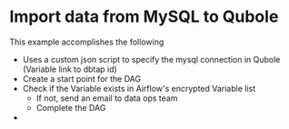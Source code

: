 # Import data from MySQL to Qubole

This example accomplishes the following
* Uses a custom json script to specify the mysql connection in Qubole (Variable link to dbtap id)
* Create a start point for the DAG
* Check if the Variable exists in Airflow's encrypted Variable list
    * If not, send an email to data ops team
    * Complete the DAG
* 

